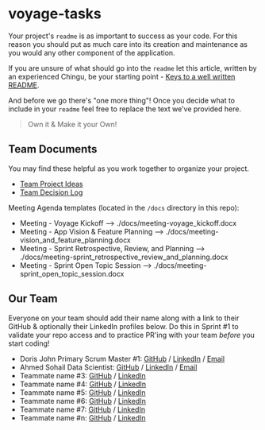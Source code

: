 # voyage-tasks

Your project's `readme` is as important to success as your code. For 
this reason you should put as much care into its creation and maintenance
as you would any other component of the application.

If you are unsure of what should go into the `readme` let this article,
written by an experienced Chingu, be your starting point - 
[Keys to a well written README](https://tinyurl.com/yk3wubft).

And before we go there's "one more thing"! Once you decide what to include
in your `readme` feel free to replace the text we've provided here.

> Own it & Make it your Own!

## Team Documents

You may find these helpful as you work together to organize your project.

- [Team Project Ideas](./docs/team_project_ideas.md)
- [Team Decision Log](./docs/team_decision_log.md)

Meeting Agenda templates (located in the `/docs` directory in this repo):

- Meeting - Voyage Kickoff --> ./docs/meeting-voyage_kickoff.docx
- Meeting - App Vision & Feature Planning --> ./docs/meeting-vision_and_feature_planning.docx
- Meeting - Sprint Retrospective, Review, and Planning --> ./docs/meeting-sprint_retrospective_review_and_planning.docx
- Meeting - Sprint Open Topic Session --> ./docs/meeting-sprint_open_topic_session.docx

## Our Team

Everyone on your team should add their name along with a link to their GitHub
& optionally their LinkedIn profiles below. Do this in Sprint #1 to validate
your repo access and to practice PR'ing with your team *before* you start
coding!

- Doris John Primary Scrum Master #1: [GitHub](https://github.com/Djohn25) / [LinkedIn](https://www.linkedin.com/in/dorisukpejohn/) / [Email](Jsecus23@gmail.com)
- Ahmed Sohail Data Scientist: [GitHub](https://github.com/Ahmed-Sohail2000) / [LinkedIn](https://www.linkedin.com/in/ahmed-sohail/) / [Email](ahmedsohail02000@gmail.com)
- Teammate name #3: [GitHub](https://github.com/ghaccountname) / [LinkedIn](https://linkedin.com/in/liaccountname)
- Teammate name #4: [GitHub](https://github.com/ghaccountname) / [LinkedIn](https://linkedin.com/in/liaccountname)
- Teammate name #5: [GitHub](https://github.com/ghaccountname) / [LinkedIn](https://linkedin.com/in/liaccountname)
- Teammate name #6: [GitHub](https://github.com/ghaccountname) / [LinkedIn](https://linkedin.com/in/liaccountname)
- Teammate name #7: [GitHub](https://github.com/ghaccountname) / [LinkedIn](https://linkedin.com/in/liaccountname)
- Teammate name #n: [GitHub](https://github.com/ghaccountname) / [LinkedIn](https://linkedin.com/in/liaccountname)
